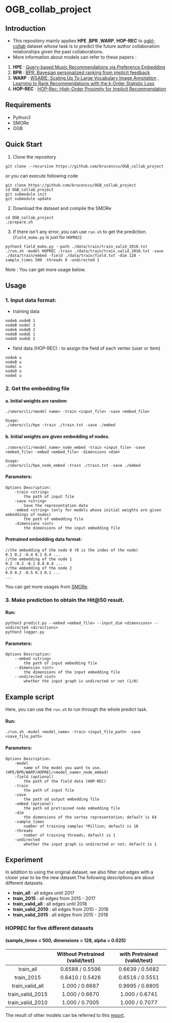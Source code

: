 # OGB_collab_project
## Introduction
* This repository mainly applies **HPE** ,**BPR** ,**WARP**, **HOP-REC** to [ogbl-collab](https://ogb.stanford.edu/docs/linkprop/#ogbl-collab) dataset whose task is to predict the future author collaboration relationships given the past collaborations.
* More information about models can refer to these papers : 
1. **HPE** : [Query-based Music Recommendations via Preference Embedding](https://dl.acm.org/doi/10.1145/2959100.2959169)
2. **BPR** : [BPR: Bayesian personalized ranking from implicit feedback](https://dl.acm.org/doi/10.5555/1795114.1795167)
3. **WARP** : [WSABIE: Scaling Up To Large Vocabulary Image Annotation](https://dl.acm.org/doi/10.5555/2283696.2283856) , [Learning to Rank Recommendations with the k-Order Statistic Loss](https://dl.acm.org/doi/10.1145/2507157.2507210)
4. **HOP-REC** : [HOP-Rec: High-Order Proximity for Implicit Recommendation](https://dl.acm.org/doi/10.1145/3240323.3240381)
## Requirements
* Python3
* SMORe
* OGB
## Quick Start
1. Clone the repository
```
git clone --recursive https://github.com/brucenccu/OGB_collab_project
```
or you can execute following code
```
git clone https://github.com/brucenccu/OGB_collab_project
cd OGB_collab_project
git submodule init
git submodule update
```
2. Download the dataset and compile the SMORe
```
cd OGB_collab_project
./prepare.sh
```
3. If there isn't any error, you can use ```run.sh``` to get the prediction. (```field_make.py``` is just for ```HOPREC```)
```
python3 field_make.py --path ./data/train/train_valid_2010.txt 
./run.sh -model HOPREC -train ./data/train/train_valid_2010.txt -save ./data/train/embed -field ./data/train/field.txt -dim 128 -sample_times 500 -threads 8 -undirected 1
```
Note : You can get more usage below.
## Usage
### 1. Input data format:
- training data
```
nodeA nodeB 1
nodeB nodeC 3
nodeA nodeD 2
nodeB nodeE 1
nodeD nodeE 2
```
- field data (HOP-REC) : to assign the field of each vertex (user or item)
```
nodeA u
nodeB u
nodeC u
nodeD u 
nodeE u
```
### 2. Get the embedding file
#### a. Initial weights are random
```
./smore/cli/<model name> -train <input_file> -save <embed_file>

Usage: 
./smore/cli/hpe -train ./train.txt -save ./embed
```
#### b. Initial weights are given embedding of nodes. 
```
./smore/cli/<model_name>_node_embed -train <input_file> -save <embed_file> -embed <embed_file> -dimensions <dim>

Usage: 
./smore/cli/hpe_node_embed -train ./train.txt -save ./embed
```
#### Parameters:
```
Options Description:
    -train <string>
        the path of input file
    -save <string>
        Save the representation data
    -embed <string> (only for models whose initial weights are given embeddings of nodes)
        the path of embedding file
    -dimensions <int>
        the dimensions of the input embedding file
```
#### Pretrained embedding data format:
```
//the embedding of the node 0 (0 is the index of the node)
0.1 0.2 -0.4 0.1 0.4 ...
//the embedding of the node 1 
0.2 -0.3 -0.1 0.8 0.4 ...
//the embedding of the node 2 
0.9 0.2 -0.5 0.3 0.1 ...
...
```
You can get more usages from [SMORe](https://github.com/cnclabs/smore).

### 3. Make prediction to obtain the Hit@50 result.
#### Run:
```
python3 predict.py --embed <embed_file> --input_dim <dimensions> --undirected <directions>
python3 logger.py
```
#### Parameters:
```
Options Description:
    --embed <string>
        the path of input embedding file
    --dimension <int>
        the dimensions of the input embedding file
    --undirected <int>
        whether the input graph is undirected or not (1/0)
```
## Example script
Here, you can use the `run.sh` to run through the whole predict task.
#### Run:
```
./run.sh -model <model_name> -train <input_file_path> -save <save_file_path> 
```
#### Parameters:
```
Options Description:
    -model 
        name of the model you want to use.(HPE/BPR/WARP/HOPREC/<model_name>_node_embed)
    -field (optional)
        the path of the field data (HOP-REC)
    -train
        the path of input file
    -save 
        the path od output embedding file
    -embed (optional)
        the path od pretrained node embedding file
    -dim 
        the dimensions of the vertex representation; default is 64
    -sample_times 
        number of training samples *Million; default is 10
    -threads
        number of training threads; default is 1
    -undirected
        whether the input graph is undirected or not; default is 1
```
## Experiment 
In addition to using the original dataset, we also filter out edges with a closer year to be the new dataset.The following descriptions are about different datasets.
- **train_all** : all edges until 2017
- **train_2015** : all edges from 2015 - 2017
- **train_valid_all** : all edges until 2018
- **train_valid_2010** : all edges from 2010 - 2018
- **train_valid_2015** : all edges from 2015 - 2018

### HOPREC for five different datasets

#### (sample_times = 500, dimensions = 128, alpha = 0.025)
|                  | Without Pretrained (valid/test) | with Pretrained (valid/test) |
|:----------------:|:-------------------------------:|:----------------------------:|
|    train_all     |         0.6588 / 0.5596         |       0.6639 / 0.5682        |
|    train_2015    |         0.6410 / 0.5426         |       0.6516 / 0.5551        |
| train_valid_all  |         1.000 / 0.6687          |       0.9995 / 0.6805        |
| train_valid_2015 |         1.000 / 0.6670          |        1.000 / 0.6741        |
| train_valid_2010 |         1.000 / 0.7005          |        1.000 / 0.7077        |

The result of other models can be referred to this [report](https://docs.google.com/document/d/1zPKYJFE1OJ6IcmO7ZirHIOZboVWQgbzMPGBNZxLSZKo/edit?usp=sharing).
